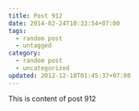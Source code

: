 ```yaml
---
title: Post 912
date: 2014-02-24T10:33:54+07:00
tags:
  - random post
  - untagged
category:
  - random post
  - uncategorized
updated: 2012-12-18T01:45:37+07:00
---
```

This is content of post 912